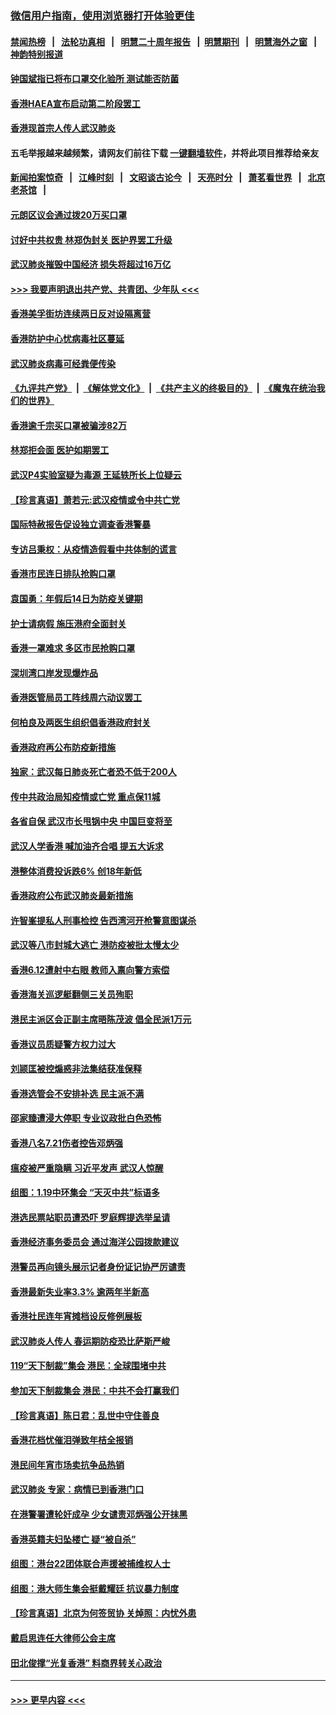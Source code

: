 ### [微信用户指南，使用浏览器打开体验更佳](https://github.com/gfw-breaker/banned-news1/blob/master/indexes/wechat-guide.md?t=0)
#### [禁闻热榜](热点新闻.md?t=0)  &nbsp;&nbsp;|&nbsp;&nbsp; [法轮功真相](https://github.com/gfw-breaker/truth/blob/master/README.md?t=0) &nbsp;&nbsp;|&nbsp;&nbsp; [明慧二十周年报告](https://github.com/gfw-breaker/mh-reports/blob/master/README.md?t=0) &nbsp;&nbsp;|&nbsp;&nbsp;[明慧期刊](https://github.com/gfw-breaker/mh-qikan) &nbsp;&nbsp;|&nbsp;&nbsp; [明慧海外之窗](https://github.com/gfw-breaker/mh-news/blob/master/README.md?t=0) &nbsp;&nbsp;|&nbsp;&nbsp; [神韵特别报道](https://github.com/gfw-breaker/mh-news/blob/master/shenyun.md?t=0)
#### [钟国斌指已将布口罩交化验所 测试能否防菌](../pages/nsc415/n11842783.md?t=02050401) 
#### [香港HAEA宣布启动第二阶段罢工](../pages/nsc415/n11842723.md?t=02050401) 
#### [香港现首宗人传人武汉肺炎](../pages/nsc415/n11842766.md?t=02050401) 
#### 五毛举报越来越频繁，请网友们前往下载 [一键翻墙软件](https://github.com/gfw-breaker/ssr-accounts)，并将此项目推荐给亲友
#### [新闻拍案惊奇](https://github.com/gfw-breaker/banned-news1/blob/master/pages/link4.md) &nbsp;&nbsp;|&nbsp;&nbsp; [江峰时刻](https://github.com/gfw-breaker/banned-news1/blob/master/pages/link4.md) &nbsp;&nbsp;|&nbsp;&nbsp; [文昭谈古论今](https://github.com/gfw-breaker/banned-news1/blob/master/pages/link4.md) &nbsp;&nbsp;|&nbsp;&nbsp; [天亮时分](https://github.com/gfw-breaker/banned-news1/blob/master/pages/link4.md) &nbsp;&nbsp;|&nbsp;&nbsp; [萧茗看世界](https://github.com/gfw-breaker/banned-news1/blob/master/pages/link4.md) &nbsp;&nbsp;|&nbsp;&nbsp; [北京老茶馆](https://github.com/gfw-breaker/banned-news1/blob/master/pages/link4.md) &nbsp;&nbsp;|&nbsp;&nbsp; 
#### [元朗区议会通过拨20万买口罩](../pages/nsc415/n11842754.md?t=02050401) 
#### [讨好中共权贵 林郑伪封关 医护界罢工升级](../pages/nsc415/n11842359.md?t=02050401) 
#### [武汉肺炎摧毁中国经济 损失将超过16万亿](../pages/nsc415/n11839723.md?t=02050401) 
#### [>>> 我要声明退出共产党、共青团、少年队 <<<](https://github.com/begood0513/goodnews/blob/master/quit/letter.md) 
#### [香港美孚街坊连续两日反对设隔离营](../pages/nsc415/n11839962.md?t=02050401) 
#### [香港防护中心忧病毒社区蔓延](../pages/nsc415/n11839933.md?t=02050401) 
#### [武汉肺炎病毒可经粪便传染](../pages/nsc415/n11839939.md?t=02050401) 
#### [《九评共产党》](https://github.com/begood0513/9ping.md/blob/master/README.md) &nbsp;|&nbsp; [《解体党文化》](../../../../jtdwh.md/blob/master/README.md)  &nbsp;|&nbsp; [《共产主义的终极目的》](../../../../gczydzjmd.md/blob/master/README.md) &nbsp;|&nbsp; [《魔鬼在统治我们的世界》](../../../../mgztzwmdsj.md/blob/master/README.md) 
#### [香港逾千宗买口罩被骗涉82万](../pages/nsc415/n11839914.md?t=02050401) 
#### [林郑拒会面 医护如期罢工](../pages/nsc415/n11839892.md?t=02050401) 
#### [武汉P4实验室疑为毒源 王延轶所长上位疑云](../pages/nsc415/n11835543.md?t=02050401) 
#### [【珍言真语】萧若元:武汉疫情或令中共亡党](../pages/nsc415/n11829394.md?t=02050401) 
#### [国际特赦报告促设独立调查香港警暴](../pages/nsc415/n11833845.md?t=02050401) 
#### [专访吕秉权：从疫情造假看中共体制的谎言](../pages/nsc415/n11833813.md?t=02050401) 
#### [香港市民连日排队抢购口罩](../pages/nsc415/n11833794.md?t=02050401) 
#### [袁国勇：年假后14日为防疫关键期](../pages/nsc415/n11831088.md?t=02050401) 
#### [护士请病假 施压港府全面封关](../pages/nsc415/n11831030.md?t=02050401) 
#### [香港一罩难求 多区市民抢购口罩](../pages/nsc415/n11831002.md?t=02050401) 
#### [深圳湾口岸发现爆炸品](../pages/nsc415/n11828802.md?t=02050401) 
#### [香港医管局员工阵线周六动议罢工](../pages/nsc415/n11828762.md?t=02050401) 
#### [何柏良及两医生组织倡香港政府封关](../pages/nsc415/n11828749.md?t=02050401) 
#### [香港政府再公布防疫新措施](../pages/nsc415/n11828716.md?t=02050401) 
#### [独家：武汉每日肺炎死亡者恐不低于200人](../pages/nsc415/n11828240.md?t=02050401) 
#### [传中共政治局知疫情或亡党 重点保11城](../pages/nsc415/n11828145.md?t=02050401) 
#### [各省自保 武汉市长甩锅中央 中国巨变将至](../pages/nsc415/n11828021.md?t=02050401) 
#### [武汉人学香港 喊加油齐合唱 提五大诉求](../pages/nsc415/n11827046.md?t=02050401) 
#### [港整体消费投诉跌6% 创18年新低](../pages/nsc415/n11817280.md?t=02050401) 
#### [香港政府公布武汉肺炎最新措施](../pages/nsc415/n11817152.md?t=02050401) 
#### [许智峯提私人刑事检控 告西湾河开枪警意图谋杀](../pages/nsc415/n11817132.md?t=02050401) 
#### [武汉等八市封城大逃亡 港防疫被批太慢太少](../pages/nsc415/n11817058.md?t=02050401) 
#### [香港6.12遭射中右眼 教师入禀向警方索偿](../pages/nsc415/n11814678.md?t=02050401) 
#### [香港海关巡逻艇翻侧三关员殉职](../pages/nsc415/n11814604.md?t=02050401) 
#### [港民主派区会正副主席晤陈茂波 倡全民派1万元](../pages/nsc415/n11814582.md?t=02050401) 
#### [香港议员质疑警方权力过大](../pages/nsc415/n11814560.md?t=02050401) 
#### [刘颕匡被控煽惑非法集结获准保释](../pages/nsc415/n11811727.md?t=02050401) 
#### [香港选管会不安排补选 民主派不满](../pages/nsc415/n11811691.md?t=02050401) 
#### [邵家臻遭浸大停职 专业议政批白色恐怖](../pages/nsc415/n11811670.md?t=02050401) 
#### [香港八名7.21伤者控告邓炳强](../pages/nsc415/n11811623.md?t=02050401) 
#### [瘟疫被严重隐瞒 习近平发声 武汉人惊醒](../pages/nsc415/n11811186.md?t=02050401) 
#### [组图：1.19中环集会 “天灭中共”标语多](../pages/nsc415/n11809514.md?t=02050401) 
#### [港选民票站职员遭恐吓 罗庭辉提选举呈请](../pages/nsc415/n11808914.md?t=02050401) 
#### [香港经济事务委员会 通过海洋公园拨款建议](../pages/nsc415/n11808906.md?t=02050401) 
#### [港警员再向镜头展示记者身份证记协严厉谴责](../pages/nsc415/n11808888.md?t=02050401) 
#### [香港最新失业率3.3% 逾两年半新高](../pages/nsc415/n11808887.md?t=02050401) 
#### [香港社民连年宵摊档设反修例展板](../pages/nsc415/n11808857.md?t=02050401) 
#### [武汉肺炎人传人 春运期防疫恐比萨斯严峻](../pages/nsc415/n11808739.md?t=02050401) 
#### [119“天下制裁”集会 港民：全球围堵中共](../pages/nsc415/n11806318.md?t=02050401) 
#### [参加天下制裁集会 港民：中共不会打赢我们](../pages/nsc415/n11806596.md?t=02050401) 
#### [【珍言真语】陈日君：乱世中守住善良](../pages/nsc415/n11806247.md?t=02050401) 
#### [香港花档忧催泪弹致年桔全报销](../pages/nsc415/n11806130.md?t=02050401) 
#### [港民间年宵市场卖抗争品热销](../pages/nsc415/n11806073.md?t=02050401) 
#### [武汉肺炎 专家：病情已到香港门口](../pages/nsc415/n11806020.md?t=02050401) 
#### [在港警署遭轮奸成孕 少女谴责邓炳强公开抹黑](../pages/nsc415/n11805981.md?t=02050401) 
#### [香港英籍夫妇坠楼亡 疑“被自杀”](../pages/nsc415/n11805937.md?t=02050401) 
#### [组图：港台22团体联合声援被捕维权人士](../pages/nsc415/n11801834.md?t=02050401) 
#### [组图：港大师生集会挺戴耀廷 抗议暴力制度](../pages/nsc415/n11799298.md?t=02050401) 
#### [【珍言真语】北京为何签贸协 关焯照：内忧外患](../pages/nsc415/n11799790.md?t=02050401) 
#### [戴启思连任大律师公会主席](../pages/nsc415/n11799306.md?t=02050401) 
#### [田北俊撑“光复香港” 料商界转关心政治](../pages/nsc415/n11799287.md?t=02050401) 

----
#### [ >>> 更早内容 <<< ](../indexes/nsc415-earlier.md)
